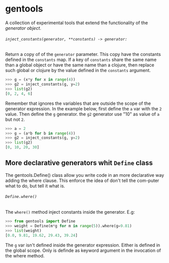 # gentools

A collection of experimental tools that extend the functionality of the
*generator object*.

###### `inject_constants(generator, **constants) -> generator:`

Return a copy of of the `generator` parameter. This copy have the constants
defined in the `constants` map. If a key of `constants` share the same
name than a global object or have the same name than a clojure, then replace
such global or clojure by the value defined in the `constants` argument.

```python
>>> g = (x*y for x in range(4))
>>> g2 = inject_constants(g, y=2)
>>> list(g2)
[0, 2, 4, 6]
```

Remember that ignores the variables that are outside the scope of the generator
expression. In the example below, first define the `a` var with the `2` value.
Then define the `g` generator. the `g2` generator use "10" as value of `a` but
not `2`.

```python
>>> a = 2
>>> g = (a*b for b in range(4))
>>> g2 = inject_constants(g, y=2)
>>> list(g2)
[0, 10, 20, 30]
```

## More declarative generators whit `Define` class

The gentools.Define() class allow you write code in an more declarative way
adding the where clause. This enforce the idea of don't tell the com-puter
what to do, but tell it what is.

###### `Define.where()`

The `where()` method inject constants inside the generator. E.g:

```python
>>> from gentools import Define
>>> weight = Define(m*g for m in range(5)).where(g=9.81)
>>> list(weight)
[0.0, 9.81, 19.62, 29.43, 39.24]
```

The `g` var isn't defined inside the generator expression. Either is defined
in the global scope. Only is definde as keyword argument in the invocation of
the where method.
